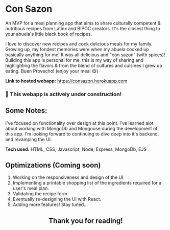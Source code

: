 # Con Sazon
An MVP for a meal planning app that aims to share culturally competent & nutritious recipes from Latinx and BIPOC creators. It's the closest thing to your abuela's little black book of recipes. 

I love to discover new recipes and cook delicious meals for my family. Growing up, my fondest memories were when my abuela cooked up basically anything for me! It was all delicious and "con sazon" (with spices)! Building this app is personal for me, this is my way of sharing and highlighting the flavors &  from the blend of cultures and cuisines I grew up eating. Buen Provecho! (enjoy your meal 😋)    

**Link to hosted webapp:** https://consazon.herokuapp.com

### :construction: This webapp is actively under construction! ###

## Some Notes:

I've focused on functionality over design at this point. I've learned alot about working with MongoDb and Mongoose during the development of this app. I'm looking forward to continuing to dive deep into it's backend, and revamping the UI.  

**Tech used:**  HTML, CSS, Javascript, Node, Express, MongoDb, EJS

## Optimizations (Coming soon)

1. Working on the responsiveness and design of the UI.
2. Implementing a printable shopping list of the ingredients required for a user's meal plan.
3. Validating the recipe form. 
4. Eventually re-designing the UI with React.  
5. Adding more features! Stay tuned...

<h2 align="center">Thank you for reading!</h2>
